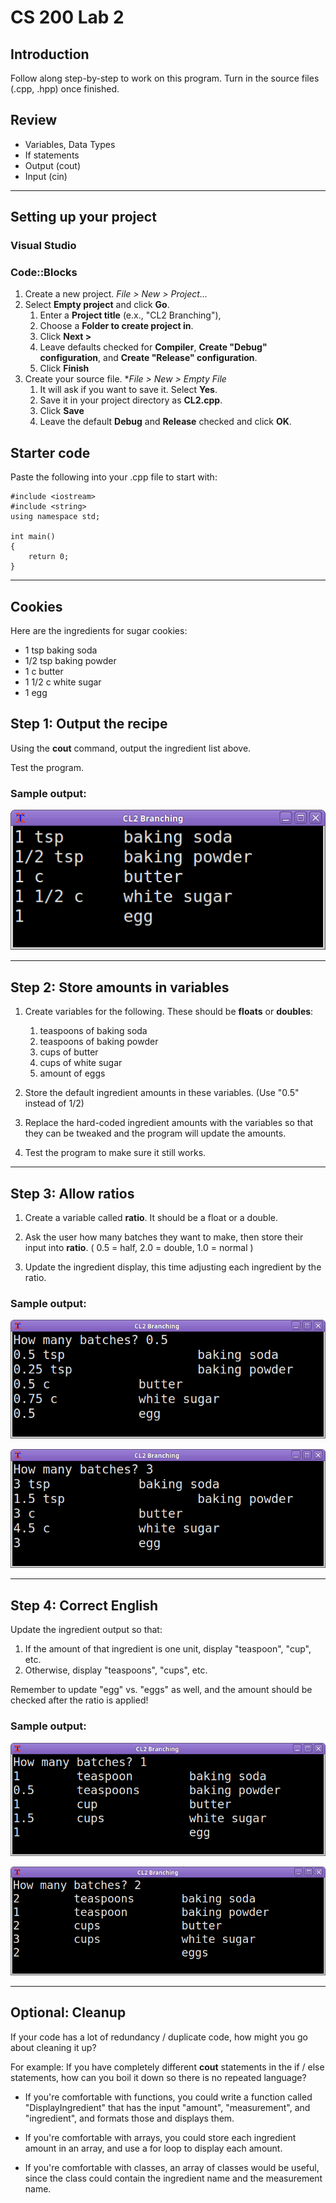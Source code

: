 # CS 200 Lab 2

## Introduction

Follow along step-by-step to work on this program. 
Turn in the source files (.cpp, .hpp) once finished.

## Review

* Variables, Data Types
* If statements
* Output (cout)
* Input (cin)

---

## Setting up your project

### Visual Studio

### Code::Blocks

1. Create a new project. *File > New > Project...*
2. Select **Empty project** and click **Go**.
    1. Enter a **Project title** (e.x., "CL2 Branching"),
    2. Choose a **Folder to create project in**.
    3. Click **Next >**
    4. Leave defaults checked for **Compiler**, **Create "Debug" configuration**, and **Create "Release" configuration**.
    5. Click **Finish**
3. Create your source file. **File > New > Empty File*
    1. It will ask if you want to save it. Select **Yes**.
    2. Save it in your project directory as **CL2.cpp**.
    3. Click **Save**
    4. Leave the default **Debug** and **Release** checked and click **OK**.

## Starter code

Paste the following into your .cpp file to start with:

    #include <iostream>
    #include <string>
    using namespace std;

    int main()
    {
        return 0;
    }
    
---

## Cookies

Here are the ingredients for sugar cookies:

* 1 tsp baking soda
* 1/2 tsp baking powder
* 1 c butter
* 1 1/2 c white sugar
* 1 egg

## Step 1: Output the recipe

Using the **cout** command, output the ingredient list above.

Test the program.

### Sample output:

![Screenshot](images/cl2-00.png)

---

## Step 2: Store amounts in variables

1. Create variables for the following. These should be **floats** or **doubles**:

    1. teaspoons of baking soda
    2. teaspoons of baking powder
    3. cups of butter
    4. cups of white sugar
    5. amount of eggs

2. Store the default ingredient amounts in these variables.
(Use "0.5" instead of 1/2)

3. Replace the hard-coded ingredient amounts with the variables
so that they can be tweaked and the program will update the amounts.

4. Test the program to make sure it still works.

---

## Step 3: Allow ratios

1. Create a variable called **ratio**. It should be a float or a double.

2. Ask the user how many batches they want to make, then store their input into **ratio**.
( 0.5 = half, 2.0 = double, 1.0 = normal )

3. Update the ingredient display, this time adjusting each ingredient by the ratio.

### Sample output:

![Screenshot](images/cl2-01.png)

![Screenshot](images/cl2-02.png)

---

## Step 4: Correct English

Update the ingredient output so that:

1. If the amount of that ingredient is one unit, display "teaspoon", "cup", etc.
2. Otherwise, display "teaspoons", "cups", etc.

Remember to update "egg" vs. "eggs" as well,
and the amount should be checked after the ratio is applied!

### Sample output:

![Screenshot](images/cl2-03.png)

![Screenshot](images/cl2-04.png)

---

## Optional: Cleanup

If your code has a lot of redundancy / duplicate code, how might you go about cleaning it up?

For example: If you have completely different **cout** statements
in the if / else statements, how can you boil it down so there
is no repeated language?

* If you're comfortable with functions, you could write a function 
called "DisplayIngredient"
that has the input "amount", "measurement", and "ingredient",
and formats those and displays them.

* If you're comfortable with arrays, you could store each ingredient
amount in an array, and use a for loop to display each amount.

* If you're comfortable with classes, an array of classes
would be useful, since the class could contain the 
ingredient name and the measurement name.

